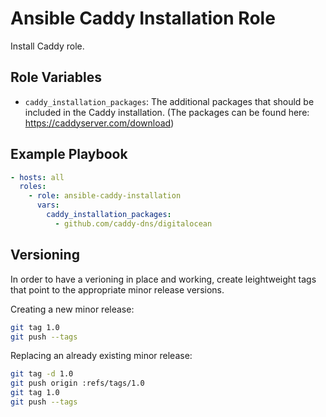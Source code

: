 Ansible Caddy Installation Role
===============================

Install Caddy role.

## Role Variables

- `caddy_installation_packages`: The additional packages that should be included in the Caddy installation. (The packages can be found here: https://caddyserver.com/download)

## Example Playbook

```yaml
- hosts: all
  roles:
    - role: ansible-caddy-installation
      vars:
        caddy_installation_packages:
          - github.com/caddy-dns/digitalocean
```


## Versioning

In order to have a verioning in place and working, create leightweight tags that point to the appropriate minor release versions.

Creating a new minor release:

```bash
git tag 1.0
git push --tags
```

Replacing an already existing minor release:

```bash
git tag -d 1.0
git push origin :refs/tags/1.0
git tag 1.0
git push --tags
```
